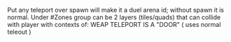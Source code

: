 Put any teleport over spawn will make it a duel arena id; without spawn it is normal.
Under #Zones group can be 2 layers (tiles/quads) that can collide with player with contexts of:
WEAP TELEPORT IS A "DOOR" ( uses normal teleout )
